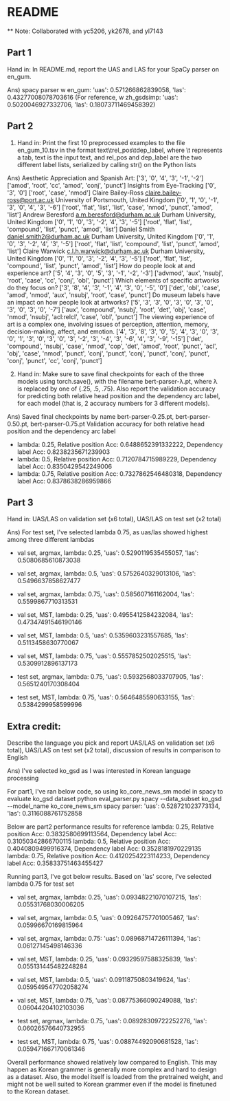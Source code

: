 # README
** Note: Collaborated with yc5206, yk2678, and yl7143

## Part 1
Hand in: In README.md, report the UAS and LAS for your SpaCy parser on en_gum.

Ans) 
spacy parser w en_gum: 'uas': 0.571266862839058, 'las': 0.43277008078703616
(For reference, w zh_gsdsimp: 'uas': 0.5020046927332706, 'las': 0.18073711469458392)

## Part 2
1. Hand in: Print the first 10 preprocessed examples to the file en_gum_10.tsv in the format text\trel_pos\tdep_label, 
where \t represents a tab, text is the input text, and rel_pos and dep_label are the two different label lists, 
serialized by calling str() on the Python lists

Ans) 
Aesthetic Appreciation and Spanish Art:	['3', '0', '4', '3', '-1', '-2']	['amod', 'root', 'cc', 'amod', 'conj', 'punct']
Insights from Eye-Tracking	['0', '3', '0']	['root', 'case', 'nmod']
Claire Bailey-Ross claire.bailey-ross@port.ac.uk University of Portsmouth, United Kingdom	['0', '1', '0', '-1', '3', '0', '4', '3', '-6']	['root', 'flat', 'list', 'list', 'case', 'nmod', 'punct', 'amod', 'list']
Andrew Beresford a.m.beresford@durham.ac.uk Durham University, United Kingdom	['0', '1', '0', '3', '-2', '4', '3', '-5']	['root', 'flat', 'list', 'compound', 'list', 'punct', 'amod', 'list']
Daniel Smith daniel.smith2@durham.ac.uk Durham University, United Kingdom	['0', '1', '0', '3', '-2', '4', '3', '-5']	['root', 'flat', 'list', 'compound', 'list', 'punct', 'amod', 'list']
Claire Warwick c.l.h.warwick@durham.ac.uk Durham University, United Kingdom	['0', '1', '0', '3', '-2', '4', '3', '-5']	['root', 'flat', 'list', 'compound', 'list', 'punct', 'amod', 'list']
How do people look at and experience art?	['5', '4', '3', '0', '5', '3', '-1', '-2', '-3']	['advmod', 'aux', 'nsubj', 'root', 'case', 'cc', 'conj', 'obl', 'punct']
Which elements of specific artworks do they focus on?	['3', '8', '4', '3', '-1', '4', '3', '0', '-5', '0']	['det', 'obl', 'case', 'amod', 'nmod', 'aux', 'nsubj', 'root', 'case', 'punct']
Do museum labels have an impact on how people look at artworks?	['5', '3', '3', '0', '3', '0', '3', '0', '3', '0', '3', '0', '-7']	['aux', 'compound', 'nsubj', 'root', 'det', 'obj', 'case', 'nmod', 'nsubj', 'acl:relcl', 'case', 'obl', 'punct']
The viewing experience of art is a complex one, involving issues of perception, attention, memory, decision-making, affect, and emotion.	['4', '3', '8', '3', '0', '5', '4', '3', '0', '3', '0', '1', '3', '0', '3', '0', '3', '-2', '3', '-4', '3', '-6', '4', '3', '-9', '-15']	['det', 'compound', 'nsubj', 'case', 'nmod', 'cop', 'det', 'amod', 'root', 'punct', 'acl', 'obj', 'case', 'nmod', 'punct', 'conj', 'punct', 'conj', 'punct', 'conj', 'punct', 'conj', 'punct', 'cc', 'conj', 'punct']

2. Hand in: Make sure to save final checkpoints for each of the three models using torch.save(), with the filename bert-parser-λ.pt, where λ is replaced by one of {.25, .5, .75}. Also report the validation accuracy for predicting both relative head position and the dependency arc label, for each model (that is, 2 accuracy numbers for 3 different models).

Ans) 
Saved final checkpoints by name bert-parser-0.25.pt, bert-parser-0.50.pt, bert-parser-0.75.pt
Validation accuracy for both relative head position and the dependency arc label
- lambda: 0.25, Relative position Acc: 0.6488652391332222, Dependency label Acc: 0.8238235671239903
- lambda: 0.5, Relative position Acc: 0.7120784715989229, Dependency label Acc: 0.8350429542249006
- lambda: 0.75, Relative position Acc: 0.7327862546480318, Dependency label Acc: 0.8378638286959866


## Part 3
Hand in: UAS/LAS on validation set (x6 total), UAS/LAS on test set (x2 total)

Ans) 
For test set, I've selected lambda 0.75, as uas/las showed highest among three different lambdas
- val set, argmax, lambda: 0.25, 'uas': 0.5290119535455057, 'las': 0.5080685610873038
- val set, argmax, lambda: 0.5, 'uas': 0.5752640329013106, 'las': 0.5496637858627477
- val set, argmax, lambda: 0.75, 'uas': 0.585607161162004, 'las': 0.5599867710313531

- val set, MST, lambda: 0.25, 'uas': 0.4955412584232084, 'las': 0.47347491546190146
- val set, MST, lambda: 0.5, 'uas': 0.5359603231557685, 'las': 0.5113458630770067
- val set, MST, lambda: 0.75, 'uas': 0.5557852502025515, 'las': 0.5309912896137173

- test set, argmax, lambda: 0.75, 'uas': 0.5932568033707905, 'las': 0.5651240170308404
- test set, MST, lambda: 0.75, 'uas': 0.5646485590633155, 'las': 0.5384299958599996


## Extra credit: 
Describe the language you pick and report UAS/LAS on validation set (x6 total), UAS/LAS on test set (x2 total), discussion of results in comparison to English

Ans) 
I've selected ko_gsd as I was interested in Korean language processing 

For part1, I've ran below code, so using ko_core_news_sm model in spacy to evaluate ko_gsd dataset
python eval_parser.py spacy --data_subset ko_gsd --model_name ko_core_news_sm
spacy parser: 'uas': 0.528721023773134, 'las': 0.3116088761752858

Below are part2 performance results for reference 
lambda: 0.25, Relative position Acc: 0.3832580699113564, Dependency label Acc: 0.31050342866700115
lambda: 0.5, Relative position Acc: 0.4040809499916374, Dependency label Acc: 0.3528181970229135
lambda: 0.75, Relative position Acc: 0.4120254223114233, Dependency label Acc: 0.35833751463455427

Running part3, I've got below results. Based on 'las' score, I've selected lambda 0.75 for test set 
- val set, argmax, lambda: 0.25, 'uas': 0.09348221070107215, 'las': 0.05531768030006205
- val set, argmax, lambda: 0.5, 'uas': 0.09264757701005467, 'las': 0.05996670169815964
- val set, argmax, lambda: 0.75: 'uas': 0.08968714726111394, 'las': 0.06127145498146336

- val set, MST, lambda: 0.25, 'uas': 0.09329597588325839, 'las': 0.055131445482248284
- val set, MST, lambda: 0.5, 'uas': 0.09118750803419624, 'las': 0.059549547702058274
- val set, MST, lambda: 0.75, 'uas': 0.08775366090249088, 'las': 0.06044204102103036

- test set, argmax, lambda: 0.75, 'uas': 0.08928309722252276, 'las': 0.06026576640732955
- test set, MST, lambda: 0.75, 'uas': 0.08874492090681528, 'las': 0.059471667170061346

Overall performance showed relatively low compared to English. This may happen as Korean grammer is generally more complex and hard to design as a dataset. 
Also, the model itself is loaded from the pretrained weight, and might not be well suited to Korean grammer even if the model is finetuned to the Korean dataset. 